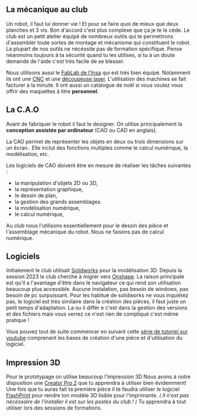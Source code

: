 
## La mécanique au club

Un robot, il faut lui donner vie ! Et pour se faire quoi de mieux que deux planches et 3 vis. Bon d'accord c'est plus complexe que ça je te le cède. Le club est un petit atelier équipé de nombreux outils qui te permettrons d'assembler toute sortes de montage et mécanisme qui constituent le robot. La plupart de nos outils ne nécéssite pas de formation spécifique. Pense néanmoins toujours à ta sécurité quand tu les utilises, si tu à un doute demande de l'aide c'est très facile de se blesser.

Nous utilisons aussi le [FabLab de l'Insa](http://fabric-insa.fr/site/) qui est très bien équipé. Notamment ils ont une [CNC](https://www.autodesk.fr/solutions/cnc-machining-software) et une [découpeuse laser](https://www.troteclaser.com/fr/apprentissage-et-assistance/faqs/comment-decouper-au-laser). L'utilisation des machines se fait facturer à la minute. Il ont aussi un catalogue de noël si vous voulez vous offrir des maquettes à titre **personnel**.

## La C.A.O

Avant de fabriquer le robot il faut le designer. On utilise principalement la **conception assistée par ordinateur** (CAO ou CAD en anglais).

La CAO permet de représenter les objets en deux ou trois dimensions sur un écran.. Elle inclut des fonctions multiples comme le calcul numérique, la  modélisation, etc.

Les logiciels de CAO doivent être en mesure de réaliser les tâches suivantes : 

+ la manipulation d'objets 2D ou 3D,
+ la représentation graphique,
+ le dessin de plan,
+ la gestion des grands assemblages. 
+ la modélisation numérique,
+ le calcul numérique, 

Au club nous l'utilisons essentiellement pour le dessin des pièce et l'assemblage mécanique du robot. Nous ne faisons pas de calcul numérique.

## Logiciels

Initialement le club utilisait [Solidworks](https://www.solidworks.com/) pour la modélisation 3D. Depuis la session 2023 le club cherche à migrer vers [Onshape](https://www.onshape.com/en/education/sign-up). La raison principale est qu'il a l'avantage d'être dans le navigateur ce qui rend son utilisation beaucoup plus accessible. Aucune instalation, pas besoin de windows, pas besoin de pc surpuissant. Pour les habitué de solidworks ne vous inquiétez pas, le logiciel est très similaire dans la création des pièces, il faut juste un petit temps d'adaptation. La ou il diffèr    e c'est dans la gestion des versions et des fichiers mais vous verrez ce n'est rien de compliqué c'est même pratique !

Vous pouvez tout de suite commencer en suivant cette [série de tutoriel sur youtube](https://www.youtube.com/playlist?list=PLxmrkna-ixrIQmsPR3MITi4Ru1bnMH4-l) comprenant les bases de création d'une pièce et d'utilisation du logiciel.


## Impression 3D

Pour le prototypage on utilise beaucoup l'impression 3D 
Nous avons à notre disposition une [Creator Pro 2](https://www.flashforge.com/download-center/51) que tu apprendra à utiliser bien évidemment! Une fois que tu auras fait ta première pièce il te faudra utiliser le logiciel [FlashPrint](https://www.flashforge.com/download-center/63) pour rendre ton modèle 3D lisible pour l'imprimante. *( Il n'est pas nécéssaire de l'installer il est sur les postes du club ! )* Tu apprendra à tout utiliser lors des sessions de formations.

<!-- En sections que l'on peut également passer : 
Cotation avancé
## Choses à voir : 

Faire 2 piéces simple en impression 3D et les assembler

Voir la bibliothéque d’objets du club

Comment organiser une CAO

Montrer charnière, congé

parler des plans, types de vues

Raccourcis claviers intéressants :
F2 je crois, pour renommer -->




